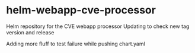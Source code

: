 # helm-webapp-cve-processor
Helm repository for the CVE webapp processor
Updating to check new tag version and release

Adding more fluff to test failure while pushing chart.yaml
